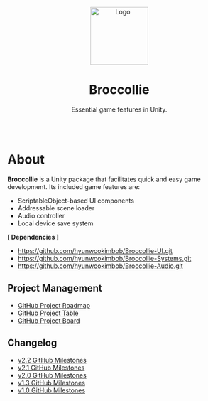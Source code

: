 <div id="top"></div>

<br />

<!-- PROJECT LOGO -->
<div align="center">
  <img src="https://github.com/hyunwookimbob/Broccollie/assets/32338791/c4e89dae-cb6d-4ef1-b353-cf43910e48aa" alt="Logo" width="130" height="130">
  <h1 align="center">Broccollie</h1>
  <p align="center">
    Essential game features in Unity.<br />
    <br />
  </p>
</div>

<br />

# About
**Broccollie** is a Unity package that facilitates quick and easy game development. Its included game features are:
- ScriptableObject-based UI components
- Addressable scene loader
- Audio controller
- Local device save system

**[ Dependencies ]**
- https://github.com/hyunwookimbob/Broccollie-UI.git
- https://github.com/hyunwookimbob/Broccollie-Systems.git
- https://github.com/hyunwookimbob/Broccollie-Audio.git

## Project Management 
- [GitHub Project Roadmap](https://github.com/users/hyunwookimbob/projects/6/views/1?sliceBy%5Bvalue%5D=hyunwookimbob%2FBroccollie-Core)
- [GitHub Project Table](https://github.com/users/hyunwookimbob/projects/6/views/3?sliceBy%5Bvalue%5D=hyunwookimbob%2FBroccollie-Core)
- [GitHub Project Board](https://github.com/users/hyunwookimbob/projects/6/views/2?sliceBy%5Bvalue%5D=hyunwookimbob%2FBroccollie-Core)

## Changelog
- [v2.2 GitHub Milestones]()
- [v2.1 GitHub Milestones](https://github.com/hyunwookimbob/Broccollie/milestone/6?closed=1)
- [v2.0 GitHub Milestones](https://github.com/hyunwookimbob/Broccollie/milestone/5?closed=1)
- [v1.3 GitHub Milestones](https://github.com/hyunwookimbob/Broccollie/milestone/4?closed=1)
- [v1.0 GitHub Milestones](https://github.com/hyunwookimbob/Broccollie/milestone/2?closed=1)

<br />
